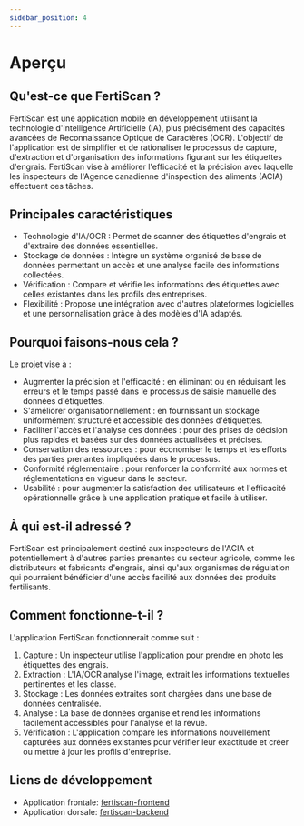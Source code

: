 ```yaml
---
sidebar_position: 4
---
```

# Aperçu

## Qu'est-ce que FertiScan ?

FertiScan est une application mobile en développement utilisant la technologie
d'Intelligence Artificielle (IA), plus précisément des capacités avancées de
Reconnaissance Optique de Caractères (OCR). L'objectif de l'application est de
simplifier et de rationaliser le processus de capture, d'extraction et
d'organisation des informations figurant sur les étiquettes d'engrais. FertiScan
vise à améliorer l'efficacité et la précision avec laquelle les inspecteurs de
l'Agence canadienne d'inspection des aliments (ACIA) effectuent ces tâches.

## Principales caractéristiques

* Technologie d'IA/OCR : Permet de scanner des étiquettes d'engrais et
  d'extraire des données essentielles.
* Stockage de données : Intègre un système organisé de base de données
  permettant un accès et une analyse facile des informations collectées.
* Vérification : Compare et vérifie les informations des étiquettes avec celles
  existantes dans les profils des entreprises.
* Flexibilité : Propose une intégration avec d'autres plateformes logicielles et
  une personnalisation grâce à des modèles d'IA adaptés.

## Pourquoi faisons-nous cela ?

Le projet vise à :

* Augmenter la précision et l'efficacité : en éliminant ou en réduisant les
  erreurs et le temps passé dans le processus de saisie manuelle des données
  d'étiquettes.
* S'améliorer organisationnellement : en fournissant un stockage uniformément
  structuré et accessible des données d'étiquettes.
* Faciliter l'accès et l'analyse des données : pour des prises de décision plus
  rapides et basées sur des données actualisées et précises.
* Conservation des ressources : pour économiser le temps et les efforts des
  parties prenantes impliquées dans le processus.
* Conformité réglementaire : pour renforcer la conformité aux normes et
  réglementations en vigueur dans le secteur.
* Usabilité : pour augmenter la satisfaction des utilisateurs et l'efficacité
  opérationnelle grâce à une application pratique et facile à utiliser.

## À qui est-il adressé ?

FertiScan est principalement destiné aux inspecteurs de l'ACIA et
potentiellement à d'autres parties prenantes du secteur agricole, comme les
distributeurs et fabricants d'engrais, ainsi qu'aux organismes de régulation qui
pourraient bénéficier d'une accès facilité aux données des produits
fertilisants.

## Comment fonctionne-t-il ?

L'application FertiScan fonctionnerait comme suit :

1. Capture : Un inspecteur utilise l'application pour prendre en photo les
   étiquettes des engrais.
2. Extraction : L'IA/OCR analyse l'image, extrait les informations textuelles
   pertinentes et les classe.
3. Stockage : Les données extraites sont chargées dans une base de données
   centralisée.
4. Analyse : La base de données organise et rend les informations facilement
   accessibles pour l'analyse et la revue.
5. Vérification : L'application compare les informations nouvellement capturées
   aux données existantes pour vérifier leur exactitude et créer ou mettre à
   jour les profils d'entreprise.

## Liens de développement

* Application frontale: [fertiscan-frontend](https://github.com/ai-cfia/fertiscan-frontend)
* Application dorsale: [fertiscan-backend](https://github.com/ai-cfia/fertiscan-backend)
